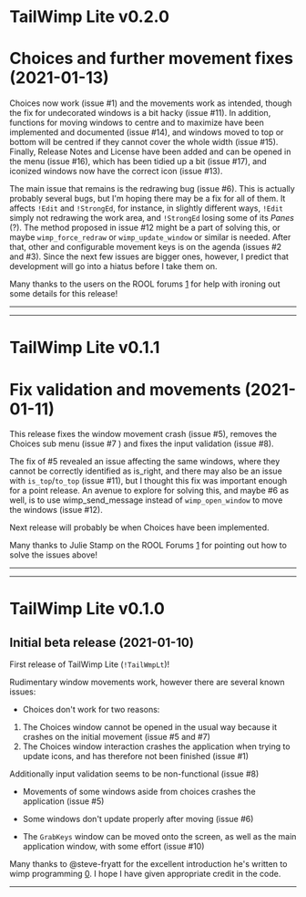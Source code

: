 # TailWimp Lite v0.2.0
# Choices and further movement fixes (2021-01-13)

Choices now work (issue #1) and the movements work as intended, though the
fix for undecorated windows is a bit hacky (issue #11). In addition,
functions for moving windows to centre and to maximize have been implemented
and documented (issue #14), and windows moved to top or bottom will be
centred if they cannot cover the whole width (issue #15). Finally, Release
Notes and License have been added and can be opened in the menu (issue #16),
which has been tidied up a bit (issue #17), and iconized windows now have the
correct icon (issue #13).

The main issue that remains is the redrawing bug (issue #6). This is actually
probably several bugs, but I'm hoping there may be a fix for all of them. It
affects `!Edit` and `!StrongEd`, for instance, in slightly different ways,
`!Edit` simply not redrawing the work area, and `!StrongEd` losing some of
its _Panes_ (?). The method proposed in issue #12 might be a part of solving
this, or maybe `wimp_force_redraw` or `wimp_update_window` or similar is
needed. After that, other and configurable movement keys is on the agenda
(issues #2 and #3). Since the next few issues are bigger ones, however, I
predict that development will go into a hiatus before I take them on.

Many thanks to the users on the ROOL forums [1] for help with ironing out some
details for this release!

---
[1]: https://www.riscosopen.org/forum


----------------------
# TailWimp Lite v0.1.1
# Fix validation and movements (2021-01-11)

This release fixes the window movement crash (issue #5), removes the Choices
sub menu (issue #7 ) and fixes the input validation (issue #8).

The fix of #5 revealed an issue affecting the same windows, where they cannot
be correctly identified as is_right, and there may also be an issue with
`is_top`/`to_top` (issue #11), but I thought this fix was important enough
for a point release. An avenue to explore for solving this, and maybe #6 as
well, is to use wimp_send_message instead of `wimp_open_window` to move the
windows (issue #12).

Next release will probably be when Choices have been implemented.

Many thanks to Julie Stamp on the ROOL Forums [1] for pointing out how to
solve the issues above!

---
[1]: https://www.riscosopen.org/forum


----------------------
# TailWimp Lite v0.1.0
## Initial beta release (2021-01-10)

First release of TailWimp Lite (`!TailWmpLt`)!

Rudimentary window movements work, however there are several known issues:

- Choices don't work for two reasons:
1. The Choices window cannot be opened in the usual way because it crashes on the initial movement (issue #5 and #7)
2. The Choices window interaction crashes the application when trying to update icons, and has therefore not been finished (issue #1)

Additionally input validation seems to be non-functional (issue #8)

- Movements of some windows aside from choices crashes the application (issue #5)

- Some windows don't update properly after moving (issue #6)

- The `GrabKeys` window can be moved onto the screen, as well as the main application window, with some effort (issue #10)

Many thanks to @steve-fryatt for the excellent introduction he's written to wimp programming [0]. I hope I have given appropriate credit in the code.

---
[0]: http://www.stevefryatt.org.uk/risc-os/wimp-prog

